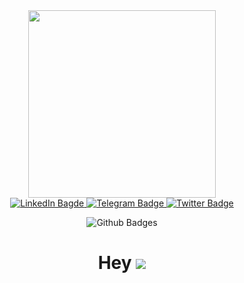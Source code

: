 <div id="header" align="center">
  <img src="https://media.giphy.com/media/v1.Y2lkPTc5MGI3NjExYWQxYWNkYjA2YmVkNWYyYTNjMzZlZmEyMjk1ZThlYzg3ZjdiNjhiNSZlcD12MV9pbnRlcm5hbF9naWZzX2dpZklkJmN0PWc/qgQUggAC3Pfv687qPC/giphy.gif" width="300"/>
</div>
<div id="badges" align="center">
  <a href="https://www.linkedin.com/in/niсk-andrianov-2b9298230/">
    <img src="https://img.shields.io/badge/LinkedIn-blue?logo=linkedin&logoColor=white&style=for-the-badge" alt="LinkedIn Bagde" />
  </a>
  <a href="https://t.me/Andrianov_nick">
    <img src="https://img.shields.io/badge/Telegram-black?style=for-the-badge&logo=telegram&logoColor=blue" alt="Telegram Badge" />
  </a>
  <a href="https://twitter.com/Andrianov_CC">
    <img src="https://img.shields.io/badge/Twitter-blue?style=for-the-badge&logo=twitter&logoColor=white" alt="Twitter Badge" />
  </a> <p>
  <img src="https://komarev.com/ghpvc/?username=TiroBite&style=flat-square&color=blue" alt="Github Badges"/>
  <h1>
  Hey
  <img src="https://tenor.com/bFylN.gif" />
</h1>
</div>
